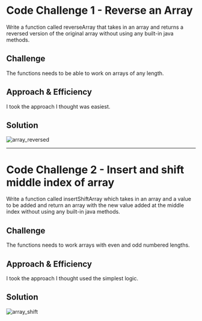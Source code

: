 # Code Challenge 1 - Reverse an Array
Write a function called reverseArray that takes in an array and returns a reversed version of the original array without using any built-in java methods.

## Challenge
The functions needs to be able to work on arrays of any length.

## Approach & Efficiency
I took the approach I thought was easiest.

## Solution
![array_reversed](../assets/array_reverse.jpg)

******************************************************************************************************************

# Code Challenge 2 - Insert and shift middle index of array
Write a function called insertShiftArray which takes in an array and a value to be added and return an array with the new value added at the middle index without using any built-in java methods.

## Challenge
The functions needs to work arrays with even and odd numbered lengths.

## Approach & Efficiency
I took the approach I thought used the simplest logic.

## Solution
![array_shift](../assets/array_shift.jpg)